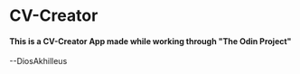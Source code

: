 # CV-Creator

#### This is a CV-Creator App made while working through "The Odin Project"

--DiosAkhilleus